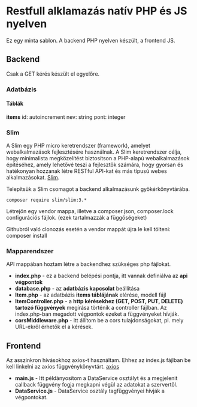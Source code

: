 # Restfull alklamazás natív PHP és JS nyelven

Ez egy minta sablon. A backend PHP nyelven készült, a frontend JS. 

## Backend 

Csak a GET kérés készült el egyelőre. 

### Adatbázis

#### Táblák

**items**
id: autoincrement
nev: string
pont: integer

### Slim 

 A Slim egy PHP micro keretrendszer (framework), amelyet webalkalmazások fejlesztésére használnak. A Slim keretrendszer célja, hogy minimalista megközelítést biztosítson a PHP-alapú webalkalmazások építéséhez, amely lehetővé teszi a fejlesztők számára, hogy gyorsan és hatékonyan hozzanak létre RESTful API-kat és más típusú webes alkalmazásokat. [Slim](https://www.slimframework.com/docs/v3/start/installation.html).


 Telepítsük a Slim csomagot a backend alkalmazásunk gyökérkönyvtárába. 

    composer require slim/slim:3.*

Létrejön egy vendor mappa, illetve a composer.json, composer.lock configurációs fájlok. (ezek tartalmazzák a függőségeket) 

Githubról való clonozás esetén a vendor mappát újra le kell tölteni: composer install

### Mapparendszer

API mappában hoztam létre a backendhez szükséges php fájlokat. 

- **index.php** - ez a backend belépési pontja, itt vannak definiálva az **api végpontok**
- **database.php** - az **adatbázis kapcsolat** beállítása
- **Item.php** - az adatbázis **items táblájának** elérése, modell fájl
- **ItemController.php** - a **http kérésekhez (GET, POST, PUT, DELETE) tartozó függvények** megírása történik a controller fájlban. Az index.php-ban megadott végpontok ezeket a függvényeket hívják. 
- **corsMiddleware.php** - itt állítom be a cors tulajdonságokat, pl.  mely URL-ekről érhetők el a kérések. 


## Frontend

Az asszinkron hívásokhoz axios-t használtam. Ehhez az index.js fájlban be kell linkelni az axios függvénykönyvtárt. [axios](https://axios-http.com/docs/intro)

- **main.js** - Itt példányosítom a DataService osztályt és a megjelenit callback függvény fogja megkapni végül az adatokat a szervertől. 
- **DataService.js** - DataService osztály tagfüggvényei hívják a végpontokat. 






